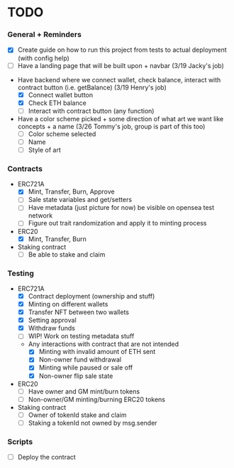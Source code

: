 # TODO

### General + Reminders
- [x] Create guide on how to run this project from tests to actual deployment (with config help)
- [ ] Have a landing page that will be built upon + navbar (3/19 Jacky's job)
- Have backend where we connect wallet, check balance, interact with contract button (i.e. getBalance) (3/19 Henry's job)
    - [x] Connect wallet button
    - [x] Check ETH balance
    - [ ] Interact with contract button (any function)
- Have a color scheme picked + some direction of what art we want like concepts + a name (3/26 Tommy's job, group is part of this too)
    - [ ] Color scheme selected
    - [ ] Name
    - [ ] Style of art

### Contracts
- ERC721A
    - [x] Mint, Transfer, Burn, Approve
    - [ ] Sale state variables and get/setters
    - [ ] Have metadata (just picture for now) be visible on opensea test network
    - [ ] Figure out trait randomization and apply it to minting process
- ERC20
    - [x] Mint, Transfer, Burn
- Staking contract
    - [ ] Be able to stake and claim

### Testing
- ERC721A
    - [x] Contract deployment (ownership and stuff)
    - [x] Minting on different wallets
    - [x] Transfer NFT between two wallets
    - [x] Setting approval
    - [x] Withdraw funds
    - [ ] WIP! Work on testing metadata stuff
    - Any interactions with contract that are not intended
        - [x] Minting with invalid amount of ETH sent
        - [x] Non-owner fund withdrawal
        - [x] Minting while paused or sale off
        - [x] Non-owner flip sale state
- ERC20
    - [ ] Have owner and GM mint/burn tokens
    - [ ] Non-owner/GM minting/burning ERC20 tokens
- Staking contract
    - [ ] Owner of tokenId stake and claim
    - [ ] Staking a tokenId not owned by msg.sender

### Scripts
- [ ] Deploy the contract